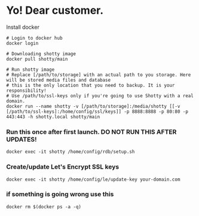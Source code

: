 # Yo! Dear customer.

Install docker

```shell
# Login to docker hub
docker login

# Downloading shotty image
docker pull shotty/main

# Run shotty image
# Replace [/path/to/storage] with an actual path to you storage. Here will be stored media files and database
# this is the only location that you need to backup. It is your responsibility!
# Use /path/to/ssl-keys only if you're going to use Shotty with a real domain.
docker run --name shotty -v [/path/to/storage]:/media/shotty [[-v [/path/to/ssl-keys]:/home/config/ssl/keys]] -p 8888:8888 -p 80:80 -p 443:443 -h shotty.local shotty/main
```

### Run this once after first launch. DO NOT RUN THIS AFTER UPDATES!
`docker exec -it shotty /home/config/rdb/setup.sh`

### Create/update Let's Encrypt SSL keys
`docker exec -it shotty /home/config/le/update-key your-domain.com`

### if something is going wrong use this
`docker rm $(docker ps -a -q)`
